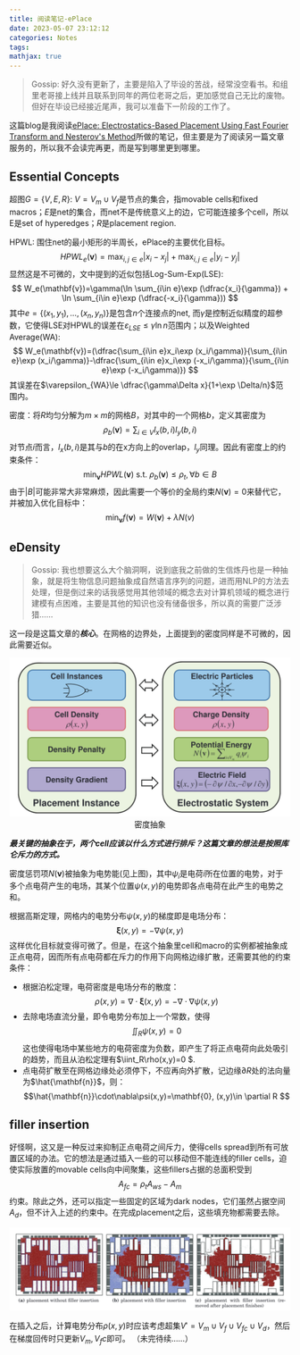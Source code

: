 ```yaml
---
title: 阅读笔记-ePlace
date: 2023-05-07 23:12:12
categories: Notes
tags:
mathjax: true
---
```


> Gossip: 好久没有更新了，主要是陷入了毕设的苦战，经常没空看书。和组里老哥接上线并且联系到同年的两位老哥之后，更加感觉自己无比的废物。但好在毕设已经接近尾声，我可以准备下一阶段的工作了。

这篇blog是我阅读[ePlace: Electrostatics-Based Placement Using Fast Fourier Transform and Nesterov's Method](https://dl.acm.org/doi/10.1145/2699873)所做的笔记，但主要是为了阅读另一篇文章服务的，所以我不会读完再更，而是写到哪里更到哪里。

## Essential Concepts

超图$G=\{V, E, R\}$: $V=V_m\cup V_f$是节点的集合，指movable cells和fixed macros；$E$是net的集合，而net不是传统意义上的边，它可能连接多个cell，所以E是set of hyperedges；$R$是placement region.

HPWL: 围住net的最小矩形的半周长，ePlace的主要优化目标。
$$
HPWL_e(\mathbf{v})=\max _{i, j \in e}\left|x_i-x_j\right|+\max _{i, j \in e}\left|y_i-y_j\right|
$$
显然这是不可微的，文中提到的近似包括Log-Sum-Exp(LSE):
$$
W_e(\mathbf{v})=\gamma(\ln \sum_{i\in e}\exp (\dfrac{x_i}{\gamma}) + \ln \sum_{i\in e}\exp (\dfrac{-x_i}{\gamma}))
$$
其中$e=\{(x_1,y_1), \ldots, (x_n,y_n)\}$是包含$n$个连接点的net, 而$\gamma$是控制近似精度的超参数，它使得LSE对HPWL的误差在$\varepsilon_{LSE}\le \gamma\ln n$范围内；以及Weighted Average(WA):
$$
W_e(\mathbf{v})=(\dfrac{\sum_{i\in e}x_i\exp (x_i/\gamma)}{\sum_{i\in e}\exp (x_i/\gamma)}-\dfrac{\sum_{i\in e}x_i\exp (-x_i/\gamma)}{\sum_{i\in e}\exp (-x_i/\gamma)})
$$
其误差在$\varepsilon_{WA}\le \dfrac{\gamma\Delta x}{1+\exp \Delta/n}$范围内。

密度：将$R$均匀分解为$m\times m$的网格$B$，对其中的一个网格$b$，定义其密度为
$$
\rho_b(\mathbf{v})=\sum_{i \in V} l_x(b, i) l_y(b, i)
$$
对节点$i$而言，$l_x(b, i)$是其与$b$的在x方向上的overlap，$l_y$同理。因此有密度上的约束条件：
$$
\min _{\mathbf{v}} H P W L(\mathbf{v}) \text { s.t. } \rho_b(\mathbf{v}) \leq \rho_t, \forall b \in B
$$
由于$|B|$可能非常大非常麻烦，因此需要一个等价的全局约束$N(\mathbf{v})=0$来替代它，并被加入优化目标中：
$$
\min_{\mathbf{v}}f(\mathbf{v})=W(\mathbf{v})+\lambda N(v)
$$

## eDensity

> Gossip: 我也想要这么大个脑洞啊，说到底我之前做的生信炼丹也是一种抽象，就是将生物信息问题抽象成自然语言序列的问题，进而用NLP的方法去处理，但是倒过来的话我感觉用其他领域的概念去对计算机领域的概念进行建模有点困难，主要是其他的知识也没有储备很多，所以真的需要广泛涉猎……

这一段是这篇文章的***核心***。在网格的边界处，上面提到的密度同样是不可微的，因此需要近似。

<img src="https://raw.githubusercontent.com/diriLin/blog_img/main/20230508005007.png"/>
<center>密度抽象</center>

***最关键的抽象在于，两个cell应该以什么方式进行排斥？这篇文章的想法是按照库仑斥力的方式。***

密度惩罚项$N(\mathbf{v})$被抽象为电势能(见上图)，其中$\psi_{i}$是电荷$i$所在位置的电势，对于多个点电荷产生的电场，其某个位置$\psi(x,y)$的电势即各点电荷在此产生的电势之和。

根据高斯定理，网格内的电势分布$\psi(x,y)$的梯度即是电场分布：
$$
\mathbf{\xi}(x,y) = -\nabla\psi(x,y)
$$
这样优化目标就变得可微了。但是，在这个抽象里cell和macro的实例都被抽象成正点电荷，因而所有点电荷都在斥力的作用下向网格边缘扩散，还需要其他的约束条件：

+ 根据泊松定理，电荷密度是电场分布的散度：
  $$\rho(x,y)=\nabla\cdot\mathbf{\xi}(x,y)=-\nabla\cdot\nabla\psi(x,y)$$
+ 去除电场直流分量，即令电势分布加上一个常数，使得
  $$\iint_R\psi(x,y)=0 $$
  这也使得电场中某些地方的电荷密度为负数，即产生了将正点电荷向此处吸引的趋势，而且从泊松定理有$\iint_R\rho(x,y)=0 $.
+ 点电荷扩散至在网格边缘处必须停下，不应再向外扩散，记边缘$\partial R$处的法向量为$\hat{\mathbf{n}}$，则：
  $$\hat{\mathbf{n}}\cdot\nabla\psi(x,y)=\mathbf{0}, (x,y)\in \partial R $$

## filler insertion

好怪啊，这又是一种反过来抑制正点电荷之间斥力，使得cells spread到所有可放置区域的办法。它的想法是通过插入一些的可以移动但不能连线的filler cells，迫使实际放置的movable cells向中间聚集，这些fillers占据的总面积受到
$$A_{fc}=\rho_t A_{ws}-A_m $$
约束。除此之外，还可以指定一些固定的区域为dark nodes，它们虽然占据空间$A_d$，但不计入上述的约束中。在完成placement之后，这些填充物都需要去除。

<img src="https://raw.githubusercontent.com/diriLin/blog_img/main/20230508160303.png"/>

在插入之后，计算电势分布$\rho(x,y)$时应该考虑超集$V'=V_m\cup V_f\cup V_{fc}\cup V_d$，然后在梯度回传时只更新$V_m, V_fc$即可。
（未完待续……）


